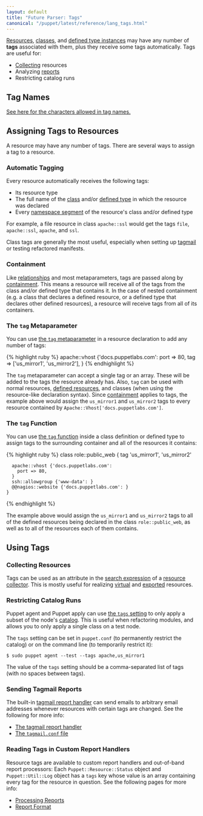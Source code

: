 ```yaml
---
layout: default
title: "Future Parser: Tags"
canonical: "/puppet/latest/reference/lang_tags.html"
---
```



[virtual]: ./future_lang_virtual.html
[exported]: ./future_lang_exported.html
[namespace]: ./future_lang_namespaces.html
[resources]: ./future_lang_resources.html
[classes]: ./future_lang_classes.html
[defined]: ./future_lang_defined_types.html
[collectors]: ./future_lang_collectors.html
[reports]: /guides/reporting.html#make-masters-process-reports
[report_format]: ./format_report.html
[tagmail]: /references/3.8.latest/report.html#tagmail
[tagmail_conf]: /guides/configuring.html#tagmailconf
[tagmeta]: /references/3.8.latest/metaparameter.html#tag
[tagfunction]: /references/3.8.latest/function.html#tag
[tags_setting]: /references/3.8.latest/configuration.html#tags
[tagnames]: ./future_lang_reserved.html#tags
[relationships]: ./future_lang_relationships.html
[containment]: ./future_lang_containment.html
[collector_search]: ./future_lang_collectors.html#search-expressions
[catalog]: ./future_lang_summary.html#compilation-and-catalogs


[Resources][], [classes][], and [defined type instances][defined] may have any number of **tags** associated with them, plus they receive some tags automatically. Tags are useful for:

* [Collecting][collectors] resources
* Analyzing [reports][]
* Restricting catalog runs

Tag Names
-----

[See here for the characters allowed in tag names.][tagnames]

Assigning Tags to Resources
-----

A resource may have any number of tags. There are several ways to assign a tag to a resource.

### Automatic Tagging

Every resource automatically receives the following tags:

* Its resource type
* The full name of the [class][classes] and/or [defined type][defined] in which the resource was declared
* Every [namespace segment][namespace] of the resource's class and/or defined type

For example, a file resource in class `apache::ssl` would get the tags `file`, `apache::ssl`, `apache`, and `ssl`.

Class tags are generally the most useful, especially when setting up [tagmail][] or testing refactored manifests.

### Containment

Like [relationships][] and most metaparameters, tags are passed along by [containment][]. This means a resource will receive all of the tags from the class and/or defined type that contains it. In the case of nested containment (e.g. a class that declares a defined resource, or a defined type that declares other defined resources), a resource will receive tags from all of its containers.

### The `tag` Metaparameter

You can use [the `tag` metaparameter][tagmeta] in a resource declaration to add any number of tags:

{% highlight ruby %}
    apache::vhost {'docs.puppetlabs.com':
      port => 80,
      tag  => ['us_mirror1', 'us_mirror2'],
    }
{% endhighlight %}

The `tag` metaparameter can accept a single tag or an array. These will be added to the tags the resource already has. Also, `tag` can be used with normal resources, [defined resources][defined], and classes (when using the resource-like declaration syntax). Since [containment][] applies to tags, the example above would assign the `us_mirror1` and `us_mirror2` tags to every resource contained by `Apache::Vhost['docs.puppetlabs.com']`.

### The `tag` Function

You can use [the `tag` function][tagfunction] inside a class definition or defined type to assign tags to the surrounding container and all of the resources it contains:

{% highlight ruby %}
    class role::public_web {
      tag 'us_mirror1', 'us_mirror2'

      apache::vhost {'docs.puppetlabs.com':
        port => 80,
      }
      ssh::allowgroup {'www-data': }
      @@nagios::website {'docs.puppetlabs.com': }
    }
{% endhighlight %}

The example above would assign the `us_mirror1` and `us_mirror2` tags to all of the defined resources being declared in the class `role::public_web`, as well as to all of the resources each of them contains.

Using Tags
-----

### Collecting Resources

Tags can be used as an attribute in the [search expression][collector_search] of a [resource collector][collectors]. This is mostly useful for realizing [virtual][] and [exported][] resources.

### Restricting Catalog Runs

Puppet agent and Puppet apply can use [the `tags` setting][tags_setting] to only apply a subset of the node's [catalog][]. This is useful when refactoring modules, and allows you to only apply a single class on a test node.

The `tags` setting can be set in `puppet.conf` (to permanently restrict the catalog) or on the command line (to temporarily restrict it):

    $ sudo puppet agent --test --tags apache,us_mirror1

The value of the `tags` setting should be a comma-separated list of tags (with no spaces between tags).

### Sending Tagmail Reports

The built-in [tagmail report handler][tagmail] can send emails to arbitrary email addresses whenever resources with certain tags are changed. See the following for more info:

* [The tagmail report handler][tagmail]
* [The `tagmail.conf` file][tagmail_conf]

### Reading Tags in Custom Report Handlers

Resource tags are available to custom report handlers and out-of-band report processors: Each `Puppet::Resource::Status` object and `Puppet::Util::Log` object has a `tags` key whose value is an array containing every tag for the resource in question. See the following pages for more info:

* [Processing Reports][reports]
* [Report Format][report_format]

